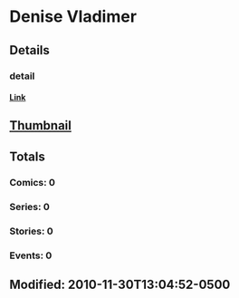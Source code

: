 # Denise  Vladimer 
## Details
### detail
#### [Link](http://marvel.com/comics/creators/6245/denise_vladimer?utm_campaign=apiRef&utm_source=225578a89fc76f3d20fbffda5d17a88d)
## [Thumbnail](http://i.annihil.us/u/prod/marvel/i/mg/b/40/image_not_available.jpg)
## Totals
### Comics: 0
### Series: 0
### Stories: 0
### Events: 0
## Modified: 2010-11-30T13:04:52-0500